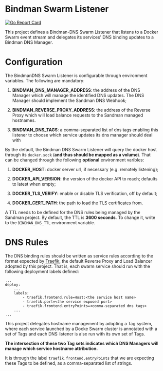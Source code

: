 # Bindman Swarm Listener
[![Go Report Card](https://goreportcard.com/badge/github.com/labbsr0x/bindman-dns-swarm-listener)](https://goreportcard.com/report/github.com/labbsr0x/bindman-dns-swarm-listener)

This project defines a Bindman-DNS Swarm Listener that listens to a Docker Swarm event stream and delegates its services' DNS binding updates to a Bindman DNS Manager.

# Configuration

The BindmanDNS Swarm Listener is configurable through environment variables. The following are mandatory:

1. **BINDMAN_DNS_MANAGER_ADDRESS**: the address of the DNS Manager which will manage the identified DNS updates. The DNS Manager should implement the Sandman DNS Webhook;

2. **BINDMAN_REVERSE_PROXY_ADDRESS**: the address of the Reverse Proxy which will load balance requests to the Sandman managed hostnames.

3. **BINDMAN_DNS_TAGS**: a comma-separated list of dns tags enabling this listener to choose which service updates its dns manager should deal with

By the default, the Bindman DNS Swarm Listener will query the docker host through its `docker.sock` (**and thus should be mapped as a volume**). That can be changed through the following **optional** environment varibles:

1. **DOCKER_HOST**: docker server url, if necessary (e.g. remotely listening);

2. **DOCKER_API_VERSION**: the version of the docker API to reach; defaults to latest when empty; 

3. **DOCKER_TLS_VERIFY**: enable or disable TLS verification, off by default;

4. **DOCKER_CERT_PATH**: the path to load the TLS certificates from.

A TTL needs to be defined for the DNS rules being managed by the Sandman project. By default, the TTL is **3600 seconds**. To change it, write to the `BINDMAN_DNS_TTL` environment variable.

# DNS Rules

The DNS binding rules should be written as service rules according to the format expected by [Traefik](https://github.com/containous/traefik), the default Reverse Proxy and Load Balancer adopted by this project. That is, each swarm service should run with the following deployment labels defined:

```
...
deploy:
    ...
    labels:
        - traefik.frontend.rule=Host:<the service host name>
        - traefik.port=<the service exposed port>
        - traefik.frontend.entryPoints=<comma-separated dns tags>
    ...
...
```

This project delegates hostname management by adopting a Tag system, where each service launched by a Docke Swarm cluster is annotated with a set of Tags and each DNS listener is also run with its own set of Tags.

**The intersection of these two Tag sets indicates which DNS Managers will manage which service hostname attribution.**

It is through the label `traefik.frontend.entryPoints` that we are expecting these Tags to be defined, as a comma-separated list of strings.

